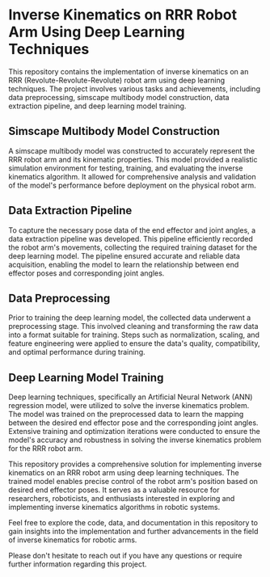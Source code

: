 # Inverse Kinematics on RRR Robot Arm Using Deep Learning Techniques

This repository contains the implementation of inverse kinematics on an RRR (Revolute-Revolute-Revolute) robot arm using deep learning techniques. The project involves various tasks and achievements, including data preprocessing, simscape multibody model construction, data extraction pipeline, and deep learning model training. 

## Simscape Multibody Model Construction
A simscape multibody model was constructed to accurately represent the RRR robot arm and its kinematic properties. This model provided a realistic simulation environment for testing, training, and evaluating the inverse kinematics algorithm. It allowed for comprehensive analysis and validation of the model's performance before deployment on the physical robot arm.

## Data Extraction Pipeline
To capture the necessary pose data of the end effector and joint angles, a data extraction pipeline was developed. This pipeline efficiently recorded the robot arm's movements, collecting the required training dataset for the deep learning model. The pipeline ensured accurate and reliable data acquisition, enabling the model to learn the relationship between end effector poses and corresponding joint angles.

## Data Preprocessing
Prior to training the deep learning model, the collected data underwent a preprocessing stage. This involved cleaning and transforming the raw data into a format suitable for training. Steps such as normalization, scaling, and feature engineering were applied to ensure the data's quality, compatibility, and optimal performance during training. 

## Deep Learning Model Training
Deep learning techniques, specifically an Artificial Neural Network (ANN) regression model, were utilized to solve the inverse kinematics problem. The model was trained on the preprocessed data to learn the mapping between the desired end effector pose and the corresponding joint angles. Extensive training and optimization iterations were conducted to ensure the model's accuracy and robustness in solving the inverse kinematics problem for the RRR robot arm.

This repository provides a comprehensive solution for implementing inverse kinematics on an RRR robot arm using deep learning techniques. The trained model enables precise control of the robot arm's position based on desired end effector poses. It serves as a valuable resource for researchers, roboticists, and enthusiasts interested in exploring and implementing inverse kinematics algorithms in robotic systems.

Feel free to explore the code, data, and documentation in this repository to gain insights into the implementation and further advancements in the field of inverse kinematics for robotic arms.

Please don't hesitate to reach out if you have any questions or require further information regarding this project.
